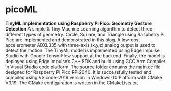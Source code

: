 # picoML
**TinyML Implementation using Raspberry Pi Pico: Geometry Gesture Detection**
A simple & Tiny Machine Learning algorithm to detect three different types of geometry: Circle, Square, and Triangle using Raspberry Pi Pico are implemented and demonstrated in this blog. A low-cost accelerometer ADXL335 with three-axis (x,y,z) analog output is used to detect the motion. The TinyML model is implemented using Edge Impulse Studio with Google TensorFlow support at the backend. Finally, the model is deployed using Edge Impulse’s C++ SDK and build using GCC Arm Compiler in Visual Studio code platform.
The source folder contains the main.cc file designed for Raspberry Pi Pico RP-2040. It is successfully tested and compiled using VS code-2019 version in Windows-10 Platform with CMake V3.19.
The CMake configuration is written in the CMakeLists.txt<br />
<br />
